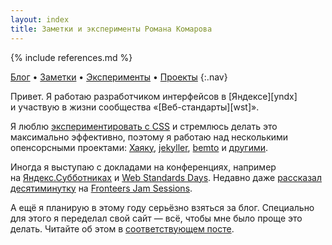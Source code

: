 ```yaml
---
layout: index
title: Заметки и эксперименты Романа Комарова
---
```

{% include references.md %}

[Блог](blog/) • [Заметки](issues/) • [Эксперименты](fun/) • [Проекты](projects/)
{:.nav}

Привет. Я работаю разработчиком интерфейсов в [Яндексе][yndx] и участвую в жизни сообщества «[Веб-стандарты][wst]».


Я люблю [экспериментировать с CSS](fun/) и стремлюсь делать это максимально эффективно, поэтому я работаю над несколькими опенсорсными проектами: [Хаяку](http://hayakubundle.com), [jekyller](gh:shower/jekyller), [bemto](gh:kizu/bemto) и [другими](gh:kizu?tab=repositories).

Иногда я выступаю с докладами на конференциях, например на [Яндекс.Субботниках](http://events.yandex.ru/search/?text=Роман+Комаров) и [Web Standards Days](http://webstandardsdays.ru). Недавно даже [рассказал десятиминутку](http://vimeo.com/51897358) на [Fronteers Jam Sessions](http://fronteers.nl/congres/2012/jam-session).

А ещё я планирую в этому году серьёзно взяться за блог. Специально для этого я переделал свой сайт — всё, чтобы мне было проще это делать. Читайте об этом в [соответствующем посте](:restart).

